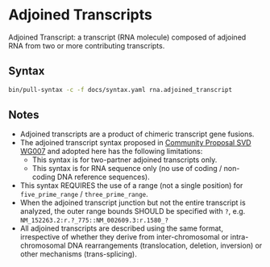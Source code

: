 # Adjoined Transcripts

<!-- ## Definition -->

Adjoined Transcript: a transcript (RNA molecule) composed of adjoined RNA from two or more contributing transcripts.

## Syntax

```sh exec="true"
bin/pull-syntax -c -f docs/syntax.yaml rna.adjoined_transcript
```

## Notes
- Adjoined transcripts are a product of chimeric transcript gene fusions.
- The adjoined transcript syntax proposed in [Community Proposal SVD WG007](../../consultation/SVD-WG007.md) and adopted
  here has the following limitations:
  - This syntax is for two-partner adjoined transcripts only.
  - This syntax is for RNA sequence only (no use of coding / non-coding DNA reference sequences).
- This syntax REQUIRES the use of a range (not a single position) for `five_prime_range` / `three_prime_range`.
- When the adjoined transcript junction but not the entire transcript is analyzed, the outer range bounds SHOULD be
  specified with `?`, e.g. `NM_152263.2:r.?_775::NM_002609.3:r.1580_?`
- All adjoined transcripts are described using the same format, irrespective of whether they derive
  from inter-chromosomal or intra-chromosomal DNA rearrangements (translocation, deletion, inversion)
  or other mechanisms (trans-splicing).
